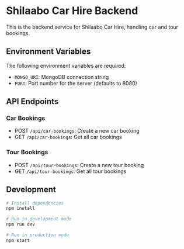 # Shilaabo Car Hire Backend

This is the backend service for Shilaabo Car Hire, handling car and tour bookings.

## Environment Variables

The following environment variables are required:

- `MONGO_URI`: MongoDB connection string
- `PORT`: Port number for the server (defaults to 8080)

## API Endpoints

### Car Bookings
- POST `/api/car-bookings`: Create a new car booking
- GET `/api/car-bookings`: Get all car bookings

### Tour Bookings
- POST `/api/tour-bookings`: Create a new tour booking
- GET `/api/tour-bookings`: Get all tour bookings

## Development

```bash
# Install dependencies
npm install

# Run in development mode
npm run dev

# Run in production mode
npm start
```
